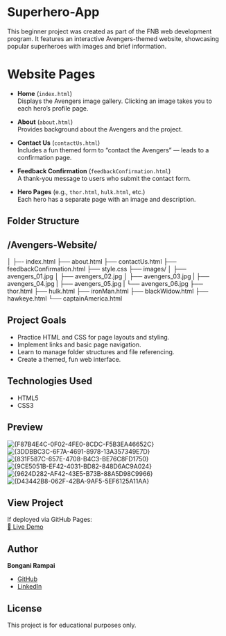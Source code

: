# Superhero-App
This beginner project was created as part of the FNB web development program. It features an interactive Avengers-themed website, showcasing popular superheroes with images and brief information.

# Website Pages

- **Home** (`index.html`)  
  Displays the Avengers image gallery. Clicking an image takes you to each hero’s profile page.

- **About** (`about.html`)  
  Provides background about the Avengers and the project.

- **Contact Us** (`contactUs.html`)  
  Includes a fun themed form to “contact the Avengers” — leads to a confirmation page.

- **Feedback Confirmation** (`feedbackConfirmation.html`)  
  A thank-you message to users who submit the contact form.

- **Hero Pages** (e.g., `thor.html`, `hulk.html`, etc.)  
  Each hero has a separate page with an image and description.

## Folder Structure
  ## /Avengers-Website/
  │
  ├─- index.html
  ├── about.html
  ├── contactUs.html
  ├── feedbackConfirmation.html
  ├── style.css
  ├── images/
  │ ├── avengers_01.jpg
  │ ├── avengers_02.jpg
  │ ├── avengers_03.jpg
  | ├── avengers_04.jpg
  | ├── avengers_05.jpg
  | └── avengers_06.jpg
  ├── thor.html
  ├── hulk.html
  ├── ironMan.html
  ├── blackWidow.html
  ├── hawkeye.html
  └── captainAmerica.html

## Project Goals

- Practice HTML and CSS for page layouts and styling.
- Implement links and basic page navigation.
- Learn to manage folder structures and file referencing.
- Create a themed, fun web interface.

## Technologies Used

- HTML5
- CSS3

## Preview

![{F87B4E4C-0F02-4FE0-8CDC-F5B3EA46652C}](https://github.com/user-attachments/assets/9fa08031-c513-4833-9818-d6f7eceb97de)
![{3DDBBC3C-6F7A-4691-8978-13A357349E7D}](https://github.com/user-attachments/assets/bdac23bf-6fee-496d-9362-ed781efbf15e)
![{831F587C-657E-4708-B4C3-BE76C8FD1750}](https://github.com/user-attachments/assets/15fb4336-2d09-4b95-b5ca-5acfde4be93a)
![{9CE5051B-EF42-4031-BD82-848D6AC9A024}](https://github.com/user-attachments/assets/49f337cd-0c2a-4abd-95ff-3e614b2cba96)
![{9624D282-AF42-43E5-B73B-88A5D98C9966}](https://github.com/user-attachments/assets/3c6d6bab-f18b-4d73-99a8-dc6bbec8ad78)
![{D43442B8-062F-42BA-9AF5-5EF6125A11AA}](https://github.com/user-attachments/assets/453f3fb8-dee7-4c15-908a-b13137a1e3b1)


## View Project

If deployed via GitHub Pages:  
[🔗 Live Demo](https://bonganirampai.github.io/superhero-app)

## Author

**Bongani Rampai**  
- [GitHub](https://github.com/BonganiRampai)  
- [LinkedIn](https://www.linkedin.com/in/bongani-rampai/)

## License

This project is for educational purposes only.

  

